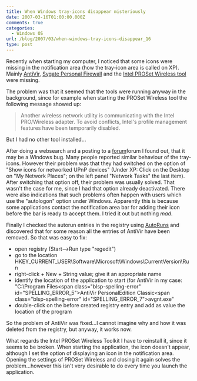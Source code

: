 ```yaml
---
title: When Windows tray-icons disappear misteriously
date: 2007-03-16T01:00:00.000Z
comments: true
categories:
  - Windows OS
url: /blog/2007/03/when-windows-tray-icons-disappear_16
type: post
---
```


Recently when starting my computer, I noticed that some icons were missing in the notification area (how the tray-icon area is called on XP). Mainly [AntiVir](http://www.avira.com/en/pages/index.php), [Sygate Personal Firewall](http://www.google.com/search?source=ig&hl=en&amp;q=sygate+personal+firewall&btnG=Google+Search) and the [Intel PROSet Wireless tool](http://www.intel.com/network/connectivity/products/wireless/proset/proset_software.htm) were missing. 

The problem was that it seemed that the tools were running anyway in the background, since for example when starting the PROSet Wireless tool the following message showed up:

> Another wireless network utility is communicating with the Intel PRO/Wireless adapter. To avoid conflicts, Intel's profile management features have been temporarily disabled.

But I had no other tool installed...

After doing a websearch and a posting to a [forum](http://www.hackerboard.de/thread.php?postid=221247#post221247)forum I found out, that it may be a Windows bug. Many people reported similar behaviour of the tray-icons. However their problem was that they had switched on the option of "Show icons for networked UPnP devices" (Under XP: Click on the Desktop on "My Network Places"; on the left panel "Network Tasks" the last item). After switching that option off, their problem was usually solved. That wasn't the case for me, since I had that option already deactivated. There were also indications that such problems often happen with users which use the "autologon" option under Windows. Apparently this is because some applications contact the notification area bar for adding their icon before the bar is ready to accept them. I tried it out but nothing *mad*.

Finally I checked the autorun entries in the registry using [AutoRuns](http://www2.blogger.com/www.microsoft.com/technet/sysinternals/utilities/autoruns.mspx) and discovered that for some reason all the entries of AntiVir have been removed. So that was easy to fix:

 - open registry (Start-->Run type "regedit")
 - go to the location HKEY_CURRENT_USER\Software\Microsoft\Windows\CurrentVersion</span>\Run
 - right-click + New + String value; give it an appropriate name
 - identify the location of the application to start (for AntiVir in my case: "C:\Program Files\<span class="blsp-spelling-error" id="SPELLING_ERROR_5">AntiVir</span> <span class="blsp-spelling-error" id="SPELLING_ERROR_6">PersonalEdition</span> Classic\<span class="blsp-spelling-error" id="SPELLING_ERROR_7">avgnt</span>.<span class="blsp-spelling-error" id="SPELLING_ERROR_8">exe</span>"
 - double-click on the before created registry entry and add as value the location of the program

So the problem of <span class="blsp-spelling-error" id="SPELLING_ERROR_9">AntiVir</span> was fixed...I cannot imagine why and how it was deleted from the registry, but anyway, it works now.

What regards the Intel PROSet Wireless Toolkit I have to reinstall it, since it seems to be broken. When starting the application, the icon doesn't appear, although I set the option of displaying an icon in the notification area. Opening the settings of PROSet Wireless and closing it again solves the problem...however this isn't very desirable to do every time you launch the application.
